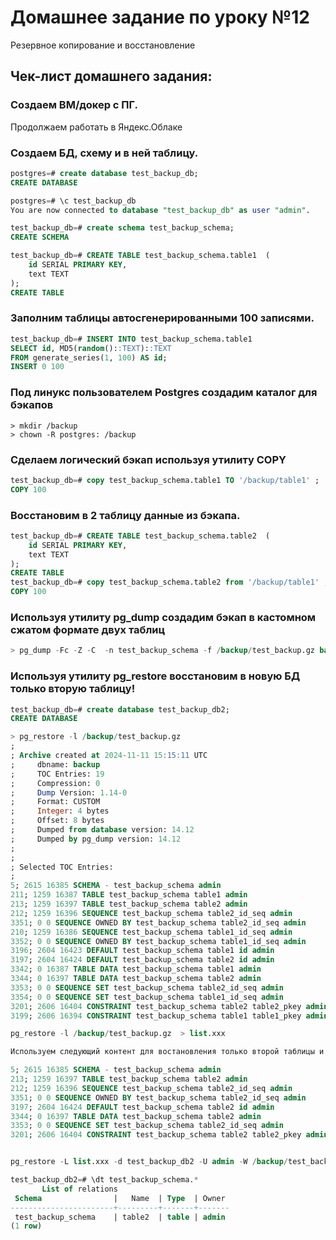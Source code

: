 # Домашнее задание по уроку №12
Резервное копирование и восстановление

## Чек-лист домашнего задания:
### Создаем ВМ/докер c ПГ.
Продолжаем работать в Яндекс.Облаке
### Создаем БД, схему и в ней таблицу.
```sql
postgres=# create database test_backup_db;
CREATE DATABASE

postgres=# \c test_backup_db 
You are now connected to database "test_backup_db" as user "admin".

test_backup_db=# create schema test_backup_schema;
CREATE SCHEMA

test_backup_db=# CREATE TABLE test_backup_schema.table1  (
    id SERIAL PRIMARY KEY,
    text TEXT
);
CREATE TABLE
```
### Заполним таблицы автосгенерированными 100 записями.
```sql
test_backup_db=# INSERT INTO test_backup_schema.table1          
SELECT id, MD5(random()::TEXT)::TEXT
FROM generate_series(1, 100) AS id;
INSERT 0 100
```
### Под линукс пользователем Postgres создадим каталог для бэкапов
```
> mkdir /backup
> chown -R postgres: /backup
```
### Сделаем логический бэкап используя утилиту COPY
```sql
test_backup_db=# copy test_backup_schema.table1 TO '/backup/table1' ;
COPY 100
```
### Восстановим в 2 таблицу данные из бэкапа.
```sql
test_backup_db=# CREATE TABLE test_backup_schema.table2  (
    id SERIAL PRIMARY KEY,
    text TEXT
);
CREATE TABLE
test_backup_db=# copy test_backup_schema.table2 from '/backup/table1' ;
COPY 100
```
### Используя утилиту pg_dump создадим бэкап в кастомном сжатом формате двух таблиц
```sql
> pg_dump -Fc -Z -C  -n test_backup_schema -f /backup/test_backup.gz backup -U admin -W
```
### Используя утилиту pg_restore восстановим в новую БД только вторую таблицу!
```sql
test_backup_db=# create database test_backup_db2;
CREATE DATABASE

> pg_restore -l /backup/test_backup.gz 
;
; Archive created at 2024-11-11 15:15:11 UTC
;     dbname: backup
;     TOC Entries: 19
;     Compression: 0
;     Dump Version: 1.14-0
;     Format: CUSTOM
;     Integer: 4 bytes
;     Offset: 8 bytes
;     Dumped from database version: 14.12 
;     Dumped by pg_dump version: 14.12
;
;
; Selected TOC Entries:
;
5; 2615 16385 SCHEMA - test_backup_schema admin
211; 1259 16387 TABLE test_backup_schema table1 admin
213; 1259 16397 TABLE test_backup_schema table2 admin
212; 1259 16396 SEQUENCE test_backup_schema table2_id_seq admin
3351; 0 0 SEQUENCE OWNED BY test_backup_schema table2_id_seq admin
210; 1259 16386 SEQUENCE test_backup_schema table1_id_seq admin
3352; 0 0 SEQUENCE OWNED BY test_backup_schema table1_id_seq admin
3196; 2604 16423 DEFAULT test_backup_schema table1 id admin
3197; 2604 16424 DEFAULT test_backup_schema table2 id admin
3342; 0 16387 TABLE DATA test_backup_schema table1 admin
3344; 0 16397 TABLE DATA test_backup_schema table2 admin
3353; 0 0 SEQUENCE SET test_backup_schema table2_id_seq admin
3354; 0 0 SEQUENCE SET test_backup_schema table1_id_seq admin
3201; 2606 16404 CONSTRAINT test_backup_schema table2 table2_pkey admin
3199; 2606 16394 CONSTRAINT test_backup_schema table1 table1_pkey admin

pg_restore -l /backup/test_backup.gz  > list.xxx

Используем следующий контент для востановления только второй таблицы и схемы

5; 2615 16385 SCHEMA - test_backup_schema admin
213; 1259 16397 TABLE test_backup_schema table2 admin
212; 1259 16396 SEQUENCE test_backup_schema table2_id_seq admin
3351; 0 0 SEQUENCE OWNED BY test_backup_schema table2_id_seq admin
3197; 2604 16424 DEFAULT test_backup_schema table2 id admin
3344; 0 16397 TABLE DATA test_backup_schema table2 admin
3353; 0 0 SEQUENCE SET test_backup_schema table2_id_seq admin
3201; 2606 16404 CONSTRAINT test_backup_schema table2 table2_pkey admin


pg_restore -L list.xxx -d test_backup_db2 -U admin -W /backup/test_backup.gz

test_backup_db2=# \dt test_backup_schema.*
       List of relations
 Schema                |   Name  | Type  | Owner 
-----------------------+---------+-------+-------
 test_backup_schema    | table2  | table | admin
(1 row)
```